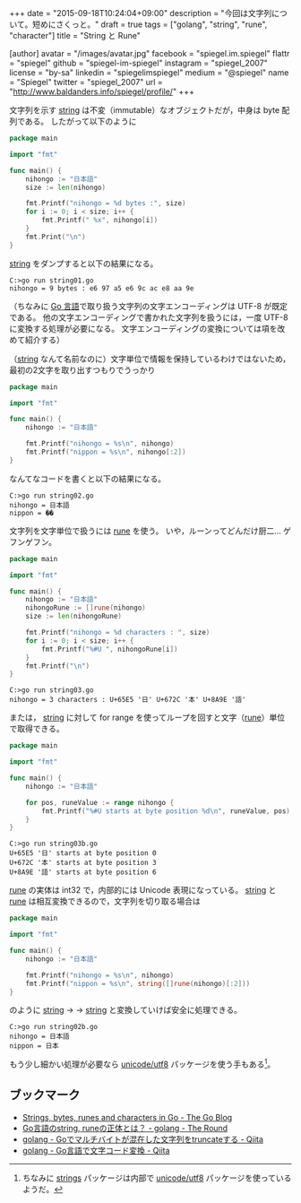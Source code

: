 +++
date = "2015-09-18T10:24:04+09:00"
description = "今回は文字列について。短めにさくっと。"
draft = true
tags = ["golang", "string", "rune", "character"]
title = "String と Rune"

[author]
  avatar = "/images/avatar.jpg"
  facebook = "spiegel.im.spiegel"
  flattr = "spiegel"
  github = "spiegel-im-spiegel"
  instagram = "spiegel_2007"
  license = "by-sa"
  linkedin = "spiegelimspiegel"
  medium = "@spiegel"
  name = "Spiegel"
  twitter = "spiegel_2007"
  url = "http://www.baldanders.info/spiegel/profile/"
+++

文字列を示す [string] は不変（immutable）なオブジェクトだが，中身は byte 配列である。
したがって以下のように

```go
package main

import "fmt"

func main() {
	nihongo := "日本語"
	size := len(nihongo)

	fmt.Printf("nihongo = %d bytes :", size)
	for i := 0; i < size; i++ {
		fmt.Printf(" %x", nihongo[i])
	}
	fmt.Print("\n")
}
```

[string] をダンプすると以下の結果になる。

```
C:>go run string01.go
nihongo = 9 bytes : e6 97 a5 e6 9c ac e8 aa 9e
```

（ちなみに [Go 言語]で取り扱う文字列の文字エンコーディングは UTF-8 が既定である。
他の文字エンコーディングで書かれた文字列を扱うには，一度 UTF-8 に変換する処理が必要になる。
文字エンコーディングの変換については項を改めて紹介する）

（[string] なんて名前なのに）文字単位で情報を保持しているわけではないため，最初の2文字を取り出すつもりでうっかり

```go
package main

import "fmt"

func main() {
	nihongo := "日本語"

	fmt.Printf("nihongo = %s\n", nihongo)
	fmt.Printf("nippon = %s\n", nihongo[:2])
}
```

なんてなコードを書くと以下の結果になる。

```
C:>go run string02.go
nihongo = 日本語
nippon = ��
```

文字列を文字単位で扱うには [rune] を使う。
いや，ルーンってどんだけ厨二... ゲフンゲフン。

```go
package main

import "fmt"

func main() {
	nihongo := "日本語"
	nihongoRune := []rune(nihongo)
	size := len(nihongoRune)

	fmt.Printf("nihongo = %d characters : ", size)
	for i := 0; i < size; i++ {
		fmt.Printf("%#U ", nihongoRune[i])
	}
	fmt.Printf("\n")
}
```

```shell
C:>go run string03.go
nihongo = 3 characters : U+65E5 '日' U+672C '本' U+8A9E '語'
```

または， [string] に対して for range を使ってループを回すと文字（[rune]）単位で取得できる。

```go
package main

import "fmt"

func main() {
	nihongo := "日本語"

	for pos, runeValue := range nihongo {
		fmt.Printf("%#U starts at byte position %d\n", runeValue, pos)
	}
}
```

```shell
C:>go run string03b.go
U+65E5 '日' starts at byte position 0
U+672C '本' starts at byte position 3
U+8A9E '語' starts at byte position 6
```

[rune] の実体は int32 で，内部的には Unicode 表現になっている。
[string] と [rune] は相互変換できるので，文字列を切り取る場合は

```go
package main

import "fmt"

func main() {
	nihongo := "日本語"

	fmt.Printf("nihongo = %s\n", nihongo)
	fmt.Printf("nippon = %s\n", string([]rune(nihongo)[:2]))
}
```

のように [string] → [][rune] → [string] と変換していけば安全に処理できる。

```
C:>go run string02b.go
nihongo = 日本語
nippon = 日本
```

もう少し細かい処理が必要なら [unicode/utf8](http://golang.org/pkg/unicode/utf8/) パッケージを使う手もある[^1]。

[^1]: ちなみに [strings](http://golang.org/pkg/strings/) パッケージは内部で [unicode/utf8](http://golang.org/pkg/unicode/utf8/) パッケージを使っているようだ。

## ブックマーク

- [Strings, bytes, runes and characters in Go - The Go Blog](http://blog.golang.org/strings)
- [Go言語のstring, runeの正体とは？ - golang - The Round](http://knightso.hateblo.jp/entry/2014/06/24/090719)
- [golang - Goでマルチバイトが混在した文字列をtruncateする - Qiita](http://qiita.com/hokaccha/items/3d3f45b5927b4584dbac)
- [golang - Go言語で文字コード変換 - Qiita](http://qiita.com/uchiko/items/1810ddacd23fd4d3c934)

[Go 言語]: https://golang.org/ "The Go Programming Language"
[string]: http://golang.org/ref/spec#String_types
[rune]: http://blog.golang.org/strings "Strings, bytes, runes and characters in Go - The Go Blog"
